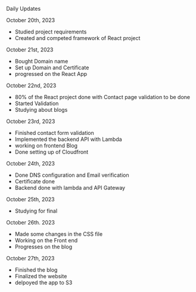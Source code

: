 Daily Updates

October 20th, 2023

* Studied project requirements 
* Created and competed framework of React project

October 21st, 2023

* Bought Domain name
* Set up Domain and Certificate
* progressed on the React App

October 22nd, 2023

* 80% of the React project done with Contact page validation to be done
* Started Validation
* Studying about blogs

October 23rd, 2023

* Finished contact form validation
* Implemented the backend API with Lambda
* working on frontend Blog
* Done setting up of Cloudfront

October 24th, 2023

* Done DNS configuration and Email  verification
* Certificate done
* Backend done with lambda and API Gateway

October 25th, 2023

* Studying for final 

October 26th. 2023

* Made some changes in the CSS file
* Working on the Front end
* Progresses on the blog

October 27th, 2023

* Finished the blog
* Finalized the website
* delpoyed the app to S3


